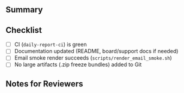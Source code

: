 ## Summary
<!-- Brief description of the change. -->

## Checklist
- [ ] CI (`daily-report-ci`) is green
- [ ] Documentation updated (README, board/support docs if needed)
- [ ] Email smoke render succeeds (`scripts/render_email_smoke.sh`)
- [ ] No large artifacts (.zip freeze bundles) added to Git

## Notes for Reviewers
<!-- Anything special the reviewer should know? -->
